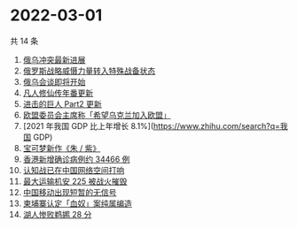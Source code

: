 # 2022-03-01

共 14 条

<!-- BEGIN -->
<!-- 最后更新时间 Tue Mar 01 2022 03:12:23 GMT+0800 (China Standard Time) -->

1. [俄乌冲突最新进展](https://www.zhihu.com/search?q=俄乌冲突)
1. [俄罗斯战略威慑力量转入特殊战备状态](https://www.zhihu.com/search?q=俄罗斯乌克兰)
1. [俄乌会谈即将开始](https://www.zhihu.com/search?q=俄罗斯乌克兰)
1. [凡人修仙传年番更新](https://www.zhihu.com/search?q=凡人修仙传)
1. [进击的巨人 Part2 更新](https://www.zhihu.com/search?q=进击的巨人)
1. [欧盟委员会主席称「希望乌克兰加入欧盟」](https://www.zhihu.com/search?q=乌克兰欧盟)
1. [2021 年我国 GDP 比上年增长 8.1%](https://www.zhihu.com/search?q=我国 GDP)
1. [宝可梦新作《朱 / 紫》](https://www.zhihu.com/search?q=宝可梦)
1. [香港新增确诊病例约 34466 例](https://www.zhihu.com/search?q=香港疫情)
1. [认知战已在中国网络空间打响](https://www.zhihu.com/search?q=认知战)
1. [最大运输机安 225 被战火摧毁](https://www.zhihu.com/search?q=安225)
1. [中国移动出现短暂的无信号](https://www.zhihu.com/search?q=中国移动没信号)
1. [柬埔寨认定「血奴」案纯属编造](https://www.zhihu.com/search?q=柬埔寨血奴)
1. [湖人惨败鹈鹕 28 分](https://www.zhihu.com/search?q=湖人)

<!-- END -->

